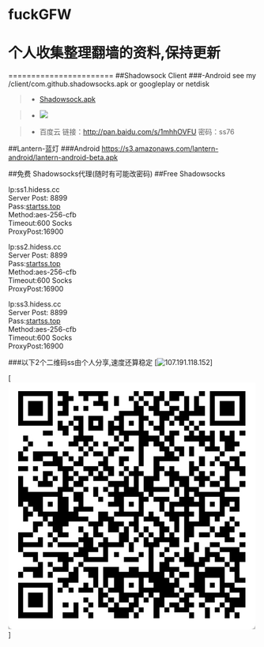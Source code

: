 # fuckGFW
# 个人收集整理翻墙的资料,保持更新
=======================
##Shadowsock Client
###-Android
see my /client/com.github.shadowsocks.apk or googleplay or netdisk
>- [Shadowsock.apk](/client/com.github.shadowsocks.apk)

>- <a href="https://play.google.com/store/apps/details?id=com.github.shadowsocks"><img src="https://play.google.com/intl/en_us/badges/images/generic/en-play-badge.png" height="48"></a>

>- 百度云 链接：http://pan.baidu.com/s/1mhhOVFU 密码：ss76

##Lantern-蓝灯
###Android
https://s3.amazonaws.com/lantern-android/lantern-android-beta.apk

##免费 Shadowsocks代理(随时有可能改密码)
##Free Shadowsocks 
   
Ip:ss1.hidess.cc  
Server Post: 8899  
Pass:[startss.top](https://github.com/wcmbeta/fuckGFW/blob/master/README.md)  
Method:aes-256-cfb  
Timeout:600 Socks  
ProxyPost:16900
  
Ip:ss2.hidess.cc   
Server Post: 8899  
Pass:[startss.top](https://github.com/wcmbeta/fuckGFW/blob/master/README.md)  
Method:aes-256-cfb  
Timeout:600 Socks  
ProxyPost:16900  
  
Ip:ss3.hidess.cc  
Server Post: 8899  
Pass:[startss.top](https://github.com/wcmbeta/fuckGFW/blob/master/README.md)  
Method:aes-256-cfb  
Timeout:600 Socks  
ProxyPost:16900  

###以下2个二维码ss由个人分享,速度还算稳定
[![107.191.118.152](img/152.png)]

[![107.161.26.100](img/100.png)]

